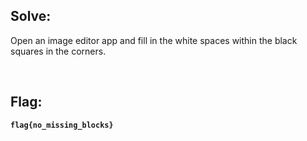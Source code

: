 ## Solve:

Open an image editor app and fill in the white spaces
within the black squares in the corners.

<br>

## Flag:
**`flag{no_missing_blocks}`**
